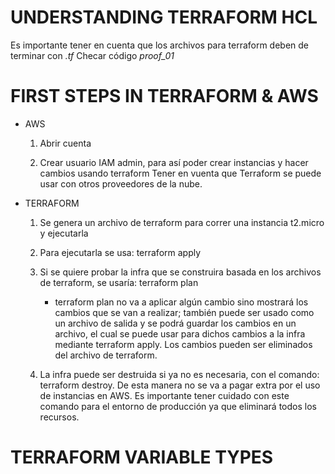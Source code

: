 #              UNDERSTANDING TERRAFORM HCL

Es importante tener en cuenta que los archivos para terraform deben de terminar con *.tf*
Checar código *proof_01*

#              FIRST STEPS IN TERRAFORM & AWS

- AWS
    1. Abrir cuenta

    2. Crear usuario IAM admin, para así poder crear instancias y hacer cambios usando terraform
Tener en vuenta que Terraform se puede usar con otros proveedores de la nube.

- TERRAFORM
    1. Se genera un archivo de terraform para correr una instancia t2.micro y ejecutarla

    2. Para ejecutarla se usa: terraform apply

    3. Si se quiere probar la infra que se construira basada en los archivos de terraform, se usaría: terraform plan
        - terraform plan no va a aplicar algún cambio sino mostrará los cambios que se van a realizar; también puede ser usado como un archivo de salida y se podrá guardar los cambios en un archivo, el cual se puede usar para dichos cambios a la infra mediante terraform apply. 
        Los cambios pueden ser eliminados del archivo de terraform.

    4. La infra puede ser destruida si ya no es necesaria, con el comando: terraform destroy. De esta manera no se va a pagar extra por el uso de instancias en AWS.
    Es importante tener cuidado con este comando para el entorno de producción ya que eliminará todos los recursos.

#              TERRAFORM VARIABLE TYPES
